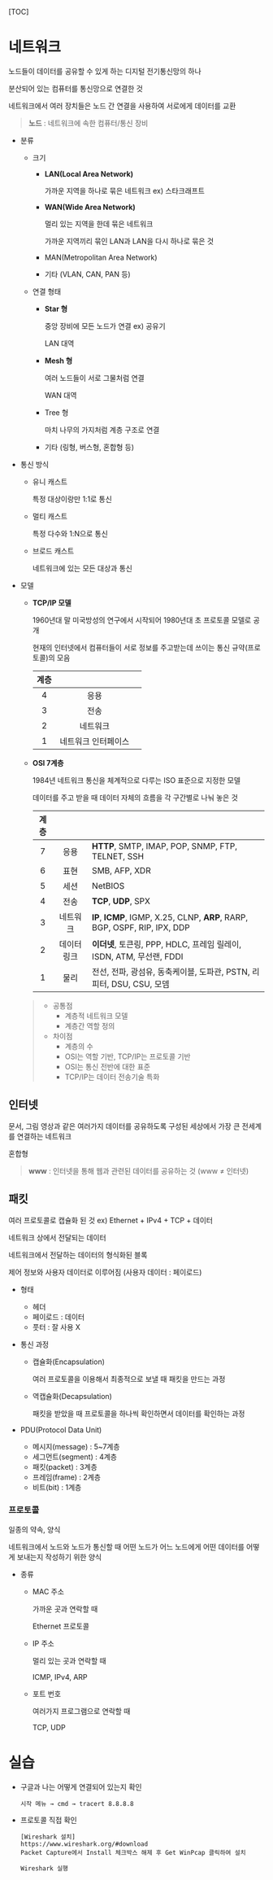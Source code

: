 [TOC]

# 네트워크

노드들이 데이터를 공유할 수 있게 하는 디지털 전기통신망의 하나

분산되어 있는 컴퓨터를 통신망으로 연결한 것

네트워크에서 여러 장치들은 노드 간 연결을 사용하여 서로에게 데이터를 교환

> **노드** : 네트워크에 속한 컴퓨터/통신 장비

- 분류

  - 크기

    - **LAN(Local Area Network)**

      가까운 지역을 하나로 묶은 네트워크   ex) 스타크래프트

    - **WAN(Wide Area Network)**

      멀리 있는 지역을 한데 묶은 네트워크

      가까운 지역끼리 묶인 LAN과 LAN을 다시 하나로 묶은 것

    - MAN(Metropolitan Area Network)

    - 기타 (VLAN, CAN, PAN 등)

  - 연결 형태

    - **Star 형**

      중앙 장비에 모든 노드가 연결   ex) 공유기

      LAN 대역

    - **Mesh 형**

      여러 노드들이 서로 그물처럼 연결

      WAN 대역

    - Tree 형

      마치 나무의 가지처럼 계층 구조로 연결

    - 기타 (링형, 버스형, 혼합형 등)

- 통신 방식

  - 유니 캐스트

    특정 대상이랑만 1:1로 통신

  - 멀티 캐스트

    특정 다수와 1:N으로 통신

  - 브로드 캐스트

    네트워크에 있는 모든 대상과 통신

- 모델

  - **TCP/IP 모델**

    1960년대 말 미국방성의 연구에서 시작되어 1980년대 초 프로토콜 모델로 공개

    현재의 인터넷에서 컴퓨터들이 서로 정보를 주고받는데 쓰이는 통신 규약(프로토콜)의 모음

    | 계층 |                     |      |
    | :--: | :-----------------: | ---- |
    |  4   |        응용         |      |
    |  3   |        전송         |      |
    |  2   |      네트워크       |      |
    |  1   | 네트워크 인터페이스 |      |

  - **OSI 7계층**

    1984년 네트워크 통신을 체계적으로 다루는 ISO 표준으로 지정한 모델

    데이터를 주고 받을 때 데이터 자체의 흐름을 각 구간별로 나눠 놓은 것

    | 계층 |             |                                                              |
    | :--: | :---------: | ------------------------------------------------------------ |
    |  7   |    응용     | **HTTP**, SMTP, IMAP, POP, SNMP, FTP, TELNET, SSH            |
    |  6   |    표현     | SMB, AFP, XDR                                                |
    |  5   |    세션     | NetBIOS                                                      |
    |  4   |    전송     | **TCP**, **UDP**, SPX                                        |
    |  3   |  네트워크   | **IP**, **ICMP**, IGMP, X.25, CLNP, **ARP**, RARP, BGP, OSPF, RIP, IPX, DDP |
    |  2   | 데이터 링크 | **이더넷**, 토큰링, PPP, HDLC, 프레임 릴레이, ISDN, ATM, 무선랜, FDDI |
    |  1   |    물리     | 전선, 전파, 광섬유, 동축케이블, 도파관, PSTN, 리피터, DSU, CSU, 모뎀 |

  > - 공통점
  >   - 계층적 네트워크 모델
  >   - 계층간 역할 정의
  > - 차이점
  >   - 계층의 수
  >   - OSI는 역할 기반, TCP/IP는 프로토콜 기반
  >   - OSI는 통신 전반에 대한 표준
  >   - TCP/IP는 데이터 전송기술 특화

## 인터넷

문서, 그림 영상과 같은 여러가지 데이터를 공유하도록 구성된 세상에서 가장 큰 전세계를 연결하는 네트워크

혼합형

> **www** : 인터넷을 통해 웹과 관련된 데이터를 공유하는 것 (www ≠ 인터넷)

## 패킷

여러 프로토콜로 캡슐화 된 것   ex) Ethernet + IPv4 + TCP + 데이터

네트워크 상에서 전달되는 데이터

네트워크에서 전달하는 데이터의 형식화된 블록

제어 정보와 사용자 데이터로 이루어짐 (사용자 데이터 : 페이로드)

- 형태

  - 헤더
  - 페이로드 : 데이터
  - 풋터 : 잘 사용 X

- 통신 과정

  - 캡슐화(Encapsulation)

    여러 프로토콜을 이용해서 최종적으로 보낼 때 패킷을 만드는 과정

  - 역캡슐화(Decapsulation)

    패킷을 받았을 때 프로토콜을 하나씩 확인하면서 데이터를 확인하는 과정

- PDU(Protocol Data Unit)

  - 메시지(message) : 5~7계층
  - 세그먼트(segment) : 4계층
  - 패킷(packet) : 3계층
  - 프레임(frame) : 2계층
  - 비트(bit) : 1계층

### 프로토콜

일종의 약속, 양식

네트워크에서 노드와 노드가 통신할 때 어떤 노드가 어느 노드에게 어떤 데이터를 어떻게 보내는지 작성하기 위한 양식

- 종류

  - MAC 주소

    가까운 곳과 연락할 때

    Ethernet 프로토콜

  - IP 주소

    멀리 있는 곳과 연락할 때

    ICMP, IPv4, ARP

  - 포트 번호

    여러가지 프로그램으로 연락할 때

    TCP, UDP







# 실습

- 구글과 나는 어떻게 연결되어 있는지 확인

  ```
  시작 메뉴 → cmd → tracert 8.8.8.8
  ```

- 프로토콜 직접 확인

  ```
  [Wireshark 설치]
  https://www.wireshark.org/#download
  Packet Capture에서 Install 체크박스 해제 후 Get WinPcap 클릭하여 설치
  
  Wireshark 실행
  ```

  